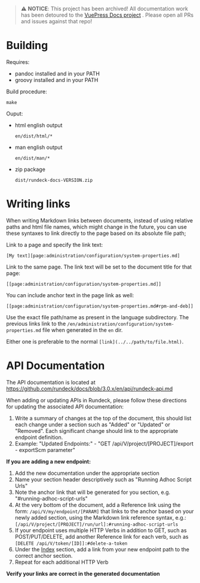 > ⚠️ **NOTICE**: This project has been archived! All documentation work has been detoured to the [VuePress Docs project](https://github.com/rundeck/docs-vuepress) . Please open all PRs and issues against that repo!

# Building

Requires:

* pandoc installed and in your PATH
* groovy installed and in your PATH

Build procedure:

    make

Ouput:

* html english output

  `en/dist/html/*`

* man english output

  `en/dist/man/*`

* zip package

  `dist/rundeck-docs-VERSION.zip`

# Writing links

When writing Markdown links between documents, instead of using relative paths and html file names, which might change in the future, you can use these syntaxes to link directly to the page based on its absolute file path;

Link to a page and specify the link text:
    
    [My text][page:administration/configuration/system-properties.md]

Link to the same page. The link text will be set to the document title for that page:

    [[page:administration/configuration/system-properties.md]]
    
You can include anchor text in the page link as well:

    [[page:administration/configuration/system-properties.md#rpm-and-deb]]

Use the exact file path/name as present in the language subdirectory.  The previous links link to the `/en/administration/configuration/system-properties.md` file when generated in the `en` dir.

Either one is preferable to the normal `[link](../../path/to/file.html)`.

# API Documentation

The API documentation is located at https://github.com/rundeck/docs/blob/3.0.x/en/api/rundeck-api.md

When adding or updating APIs in Rundeck, please follow these directions for updating the associated API documentation:

1. Write a summary of changes at the top of the document, this should list each change under a section such as "Added" or "Updated" or "Removed". Each significant change should link to the appropriate endpoint definition.
2. Example: "Updated Endpoints:" - "GET /api/V/project/[PROJECT]/export - exportScm parameter"
    
**If you are adding a new endpoint:**

1. Add the new documentation under the appropriate section
1. Name your section header descriptively such as "Running Adhoc Script Urls"
1. Note the anchor link that will be generated for you section, e.g. "#running-adhoc-script-urls"
1. At the very bottom of the document, add a Reference link using the form: `/api/V/my/endpoint/[PARAM]` that links to the anchor based on your newly added section, using the Markdown link reference syntax, e.g.: `[/api/V/project/[PROJECT]/run/url]:#running-adhoc-script-urls`
1. If your endpoint uses multiple HTTP Verbs in addition to GET, such as POST/PUT/DELETE, add another Reference link for each verb, such as `[DELETE /api/V/token/[ID]]:#delete-a-token`
1. Under the [Index](https://github.com/rundeck/docs/blob/3.0.x/en/api/rundeck-api.md#index) section, add a link from your new endpoint path to the correct anchor section.
1. Repeat for each additional HTTP Verb

**Verify your links are correct in the generated documentation**
